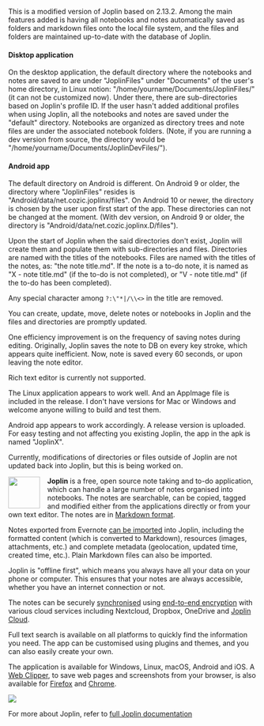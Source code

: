 This is a modified version of Joplin based on 2.13.2. Among the main features added is having all notebooks and notes automatically saved as folders and markdown files onto the local file system, and the files and folders are maintained up-to-date with the database of Joplin.

#### Disktop application

On the desktop application, the default directory where the notebooks and notes are saved to are under "JoplinFiles" under "Documents" of the user's home directory, in Linux notion: "/home/yourname/Documents/JoplinFiles/" (it can not be customized now). Under there, there are sub-directories based on Joplin's profile ID. If the user hasn't added additional profiles when using Joplin, all the notebooks and notes are saved under the "default" directory. Notebooks are organized as directory trees and note files are under the associated notebook folders. (Note, if you are running a dev version from source, the directory would be "/home/yourname/Documents/JoplinDevFiles/").

#### Android app

The default directory on Android is different. On Android 9 or older, the directory where "JoplinFiles" resides is "Android/data/net.cozic.joplinx/files". On Android 10 or newer, the directory is chosen by the user upon first start of the app. These directories can not be changed at the moment. (With dev version, on Android 9 or older, the directory is "Android/data/net.cozic.joplinx.D/files").

Upon the start of Joplin when the said directories don't exist, Joplin will create them and populate them with sub-directories and files. Directories are named with the titles of the notebooks. Files are named with the titles of the notes, as: "the note title.md". If the note is a to-do note, it is named as "X - note title.md" (if the to-do is not completed), or "V - note title.md" (if the to-do has been completed).

Any special character among `?:\"*|/\\<>` in the title are removed.

You can create, update, move, delete notes or notebooks in Joplin and the files and directories are promptly updated.

One efficiency improvement is on the frequency of saving notes during editing. Originally, Joplin saves the note to DB on every key stroke, which appears quite inefficient. Now, note is saved every 60 seconds, or upon leaving the note editor.

Rich text editor is currently not supported.

The Linux application appears to work well. And an AppImage file is included in the release. I don't have versions for Mac or Windows and welcome anyone willing to build and test them.

Android app appears to work accordingly. A release version is uploaded. For easy testing and not affecting you existing Joplin, the app in the apk is named "JoplinX".

Currently, modifications of directories or files outside of Joplin are not updated back into Joplin, but this is being worked on.

<img width="64" src="https://raw.githubusercontent.com/laurent22/joplin/dev/Assets/LinuxIcons/256x256.png" align="left" style="margin-right:15px"/>

**Joplin** is a free, open source note taking and to-do application, which can handle a large number of notes organised into notebooks. The notes are searchable, can be copied, tagged and modified either from the applications directly or from your own text editor. The notes are in [Markdown format](https://github.com/laurent22/joplin/blob/dev/readme/apps/markdown.md).

Notes exported from Evernote [can be imported](https://github.com/laurent22/joplin/blob/dev/readme/apps/import_export.md) into Joplin, including the formatted content (which is converted to Markdown), resources (images, attachments, etc.) and complete metadata (geolocation, updated time, created time, etc.). Plain Markdown files can also be imported.

Joplin is "offline first", which means you always have all your data on your phone or computer. This ensures that your notes are always accessible, whether you have an internet connection or not.

The notes can be securely [synchronised](https://github.com/laurent22/joplin/blob/dev/readme/apps/sync/index.md) using [end-to-end encryption](https://github.com/laurent22/joplin/blob/dev/readme/apps/sync/e2ee.md) with various cloud services including Nextcloud, Dropbox, OneDrive and [Joplin Cloud](https://joplinapp.org/plans/).

Full text search is available on all platforms to quickly find the information you need. The app can be customised using plugins and themes, and you can also easily create your own.

The application is available for Windows, Linux, macOS, Android and iOS. A [Web Clipper](https://github.com/laurent22/joplin/blob/dev/readme/apps/clipper.md), to save web pages and screenshots from your browser, is also available for [Firefox](https://addons.mozilla.org/firefox/addon/joplin-web-clipper/) and [Chrome](https://chrome.google.com/webstore/detail/joplin-web-clipper/alofnhikmmkdbbbgpnglcpdollgjjfek?hl=en-GB).

<div class="top-screenshot"><img src="https://raw.githubusercontent.com/laurent22/joplin/dev/Assets/WebsiteAssets/images/home-top-img.png" style="max-width: 100%; max-height: 35em;"></div>

For more about Joplin, refer to [full Joplin documentation](https://joplinapp.org)

